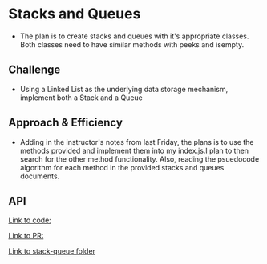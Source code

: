 # Stacks and Queues

- The plan is to create stacks and queues with it's appropriate classes. Both classes need to have similar methods with peeks and isempty.

## Challenge

- Using a Linked List as the underlying data storage mechanism, implement both a Stack and a Queue

## Approach & Efficiency

- Adding in the instructor's notes from last Friday, the plans is to use the methods provided and implement them into my index.js.I plan to then search for the other method functionality. Also, reading the psuedocode algorithm for each method in the provided stacks and queues documents.

## API
<!-- Description of each method publicly available to your Stack and Queue-->
[Link to code:](index.js)

[Link to PR:](https://github.com/Keelen-Fisher/data-structures-and-algorithms/pull/37)

[Link to stack-queue folder](https://github.com/Keelen-Fisher/data-structures-and-algorithms/tree/main/javascript/stack-queue)
